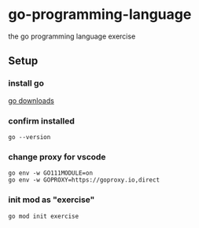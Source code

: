 # go-programming-language
the go programming language exercise

## Setup

### install go

[go downloads](https://golang.google.cn/dl/)

### confirm installed

`go --version`

### change proxy for vscode

```
go env -w GO111MODULE=on
go env -w GOPROXY=https://goproxy.io,direct
```

### init mod as "exercise"

`go mod init exercise`
